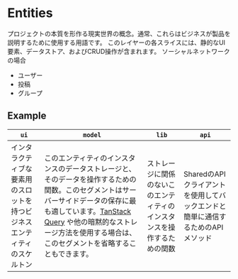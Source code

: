 # Entities

プロジェクトの本質を形作る現実世界の概念。通常、これらはビジネスが製品を説明するために使用する用語です。
このレイヤーの各スライスには、静的なUI要素、データストア、およびCRUD操作が含まれます。
ソーシャルネットワークの場合

- ユーザー
- 投稿
- グループ

## Example

| `ui` | `model` | `lib` | `api` |
| --- | --- | --- | --- |
| インタラクティブな要素用のスロットを持つビジネスエンティティのスケルトン | このエンティティのインスタンスのデータストレージと、そのデータを操作するための関数。このセグメントはサーバーサイドデータの保存に最も適しています。[TanStack Query](https://tanstack.com/query/latest) や他の暗黙的なストレージ方法を使用する場合は、このセグメントを省略することもできます。 | ストレージに関係のないこのエンティティのインスタンスを操作するための関数 | SharedのAPIクライアントを使用してバックエンドと簡単に通信するためのAPIメソッド |
